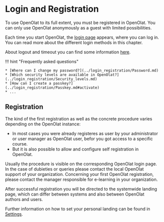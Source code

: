 # Login and Registration

To use OpenOlat to its full extent, you must be registered in OpenOlat. You can only use OpenOlat anonymously as a guest with limited possibilities. 

Each time you start OpenOlat, the [login page](Login_Page.md) appears, where you can log in. You can read more about the different login methods in this chapter.

About logout and timeout you can find some information [here](../basic_concepts/Session_Timeout_and_Logout.md).

!!! hint "Frequently asked questions"

    * [Where can I change my password?](../login_registration/Password.md)
    * [Which security levels are available in OpenOlat?](../login_registration/Security_levels.md)
    * [How can I create a passkey?](../login_registration/Passkey.md#activate)
    * ...



## Registration

The kind of the first registration as well as the concrete procedure varies depending on the
OpenOlat instance:

* In most cases you were already registeres as user by your administrator or user manager as OpenOlat user, befor you got access to a specific course.
* But it is also possible to allow and configure self registration in OpenOlat.

Usually the procedure is visible on the corresponding OpenOlat login page. In the case of dubieties or queries please contact the local OpenOlat support of your organization. Concerning your first
OpenOlat registration, please contact the manager responsible for e-learning
in your organization.

After successful registration you will be directed to the systemwide landing
page, which can differ between systems and also between OpenOlat authors and
users. 

Further information on how to set your personal landing can be found in
[Settings](../personal_menu/Configuration.md#general).
